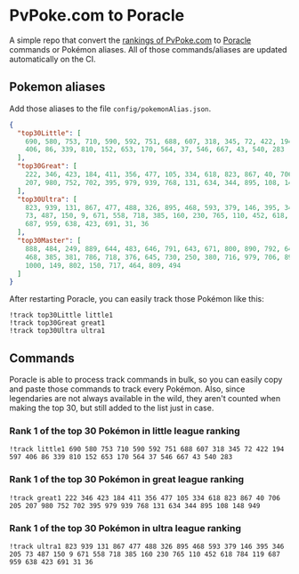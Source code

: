 # PvPoke.com to Poracle
A simple repo that convert the [rankings of PvPoke.com](https://pvpoke.com/rankings/) to [Poracle](https://github.com/KartulUdus/PoracleJS) commands or Pokémon aliases. 
All of those commands/aliases are updated automatically on the CI.

## Pokemon aliases
Add those aliases to the file `config/pokemonAlias.json`. 

<!-- aliases-start -->
```json
{
  "top30Little": [
    690, 580, 753, 710, 590, 592, 751, 688, 607, 318, 345, 72, 422, 194, 597,
    406, 86, 339, 810, 152, 653, 170, 564, 37, 546, 667, 43, 540, 283
  ],
  "top30Great": [
    222, 346, 423, 184, 411, 356, 477, 105, 334, 618, 823, 867, 40, 706, 205,
    207, 980, 752, 702, 395, 979, 939, 768, 131, 634, 344, 895, 108, 148, 949
  ],
  "top30Ultra": [
    823, 939, 131, 867, 477, 488, 326, 895, 468, 593, 379, 146, 395, 346, 205,
    73, 487, 150, 9, 671, 558, 718, 385, 160, 230, 765, 110, 452, 618, 784, 119,
    687, 959, 638, 423, 691, 31, 36
  ],
  "top30Master": [
    888, 484, 249, 889, 644, 483, 646, 791, 643, 671, 800, 890, 792, 648, 383,
    468, 385, 381, 786, 718, 376, 645, 730, 250, 380, 716, 979, 706, 892, 130,
    1000, 149, 802, 150, 717, 464, 809, 494
  ]
}
```
<!-- aliases-end -->

After restarting Poracle, you can easily track those Pokémon like this:
```shell
!track top30Little little1
!track top30Great great1
!track top30Ultra ultra1
```

## Commands
Poracle is able to process track commands in bulk, so you can easily copy and paste those commands to track every Pokémon. 
Also, since legendaries are not always available in the wild, they aren't counted when making the top 30, but still added to the list just in case.

### Rank 1 of the top 30 Pokémon in little league ranking
<!-- top30little-start -->
```
!track little1 690 580 753 710 590 592 751 688 607 318 345 72 422 194 597 406 86 339 810 152 653 170 564 37 546 667 43 540 283
```
<!-- top30little-end -->

### Rank 1 of the top 30 Pokémon in great league ranking
<!-- top30great-start -->
```
!track great1 222 346 423 184 411 356 477 105 334 618 823 867 40 706 205 207 980 752 702 395 979 939 768 131 634 344 895 108 148 949
```
<!-- top30great-end -->

### Rank 1 of the top 30 Pokémon in ultra league ranking
<!-- top30ultra-start -->
```
!track ultra1 823 939 131 867 477 488 326 895 468 593 379 146 395 346 205 73 487 150 9 671 558 718 385 160 230 765 110 452 618 784 119 687 959 638 423 691 31 36
```
<!-- top30ultra-end -->
